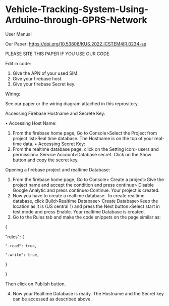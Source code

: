 # Vehicle-Tracking-System-Using-Arduino-through-GPRS-Network
User Manual

Our Paper:  https://doi.org/10.53808/KUS.2022.ICSTEM4IR.0234-se 

PLEASE SITE THIS PAPER IF YOU USE OUR CODE

Edit in code: 
1.	Give the APN of your used SIM. 
2.	Give your firebase host. 
3.	Give your firebase Secret key. 

Wiring: 

See our paper or the wiring diagram attached in this reprository. 



Accessing Firebase Hostname and Secrete Key: 

•	Accessing Host Name:
1.	From the firebase home page, Go to Console>Select the Project from project list>Real time database. The Hostname is on the top of your real-time data. 
•	Accessing Secret Key: 
1.	From the realtime database page, click on the Setting icon> users and permission> Service Account>Database secret. Click on the Show button and copy the secret key. 

Opening a firebase project and realtime Database: 
1.	From the firebase home page, Go to Console> Create a project>Give the project name and accept the condition and press continue> Disable Google Analytic and press continue>Continue. Your project is created. 
2.	Now you have to create a realtime database. To create realtime database, click Build>Realtime Database> Create Database>Keep the location as it is (US central 1) and press the Next button>Select start in test mode and press Enable. Your realtime Database is created. 
3.	Go to the Rules tab and make the code snippets on the page similar as:  

{

  "rules": {
  
    ".read": true,  
    
    ".write": true,  
  }
  
}


Then click on Publish button. 

4.	Now your Realtime Database is ready. The Hostname and the Secret key can be accessed as described above. 
